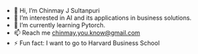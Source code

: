 - 👋 Hi, I’m Chinmay J Sultanpuri
- 👀 I’m interested in AI and its applications in business solutions. 
- 🌱 I’m currently learning Pytorch.
- 📫 Reach me chinmay.you.know@gmail.com
- ⚡ Fun fact: I want to go to Harvard Business School

<!---
C-you-know/C-you-know is a ✨ special ✨ repository because its `README.md` (this file) appears on your GitHub profile.
You can click the Preview link to take a look at your changes.
--->
